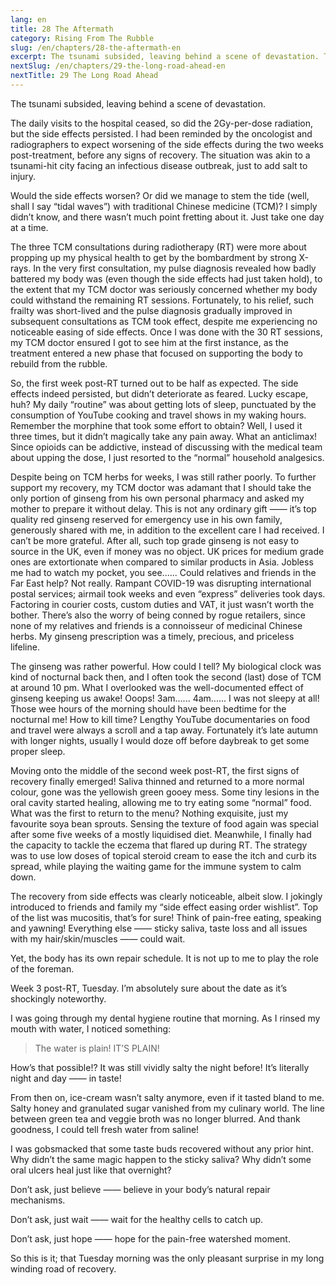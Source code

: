 ```yaml
---
lang: en
title: 28 The Aftermath
category: Rising From The Rubble
slug: /en/chapters/28-the-aftermath-en
excerpt: The tsunami subsided, leaving behind a scene of devastation. The daily visits to the hospital ceased, so did the 2Gy-per-dose radiation, but the side effects persisted.
nextSlug: /en/chapters/29-the-long-road-ahead-en
nextTitle: 29 The Long Road Ahead
---
```


The tsunami subsided, leaving behind a scene of devastation.

The daily visits to the hospital ceased, so did the 2Gy-per-dose radiation, but the side effects persisted. I had been reminded by the oncologist and radiographers to expect worsening of the side effects during the two weeks post-treatment, before any signs of recovery. The situation was akin to a tsunami-hit city facing an infectious disease outbreak, just to add salt to injury.

Would the side effects worsen? Or did we manage to stem the tide (well, shall I say “tidal waves”) with traditional Chinese medicine (TCM)? I simply didn’t know, and there wasn’t much point fretting about it. Just take one day at a time.

The three TCM consultations during radiotherapy (RT) were more about propping up my physical health to get by the bombardment by strong X-rays. In the very first consultation, my pulse diagnosis revealed how badly battered my body was (even though the side effects had just taken hold), to the extent that my TCM doctor was seriously concerned whether my body could withstand the remaining RT sessions. Fortunately, to his relief, such frailty was short-lived and the pulse diagnosis gradually improved in subsequent consultations as TCM took effect, despite me experiencing no noticeable easing of side effects. Once I was done with the 30 RT sessions, my TCM doctor ensured I got to see him at the first instance, as the treatment entered a new phase that focused on supporting the body to rebuild from the rubble.

So, the first week post-RT turned out to be half as expected. The side effects indeed persisted, but didn’t deteriorate as feared. Lucky escape, huh? My daily “routine” was about getting lots of sleep, punctuated by the consumption of YouTube cooking and travel shows in my waking hours. Remember the morphine that took some effort to obtain? Well, I used it three times, but it didn’t magically take any pain away. What an anticlimax! Since opioids can be addictive, instead of discussing with the medical team about upping the dose, I just resorted to the “normal” household analgesics. 

Despite being on TCM herbs for weeks, I was still rather poorly. To further support my recovery, my TCM doctor was adamant that I should take the only portion of ginseng from his own personal pharmacy and asked my mother to prepare it without delay. This is not any ordinary gift ——
 it’s top quality red ginseng reserved for emergency use in his own family, generously shared with me, in addition to the excellent care I had received. I can’t be more grateful. After all, such top grade ginseng is not easy to source in the UK, even if money was no object. UK prices for medium grade ones are extortionate when compared to similar products in Asia. Jobless me had to watch my pocket, you see...... Could relatives and friends in the Far East help? Not really. Rampant COVID-19 was disrupting international postal services; airmail took weeks and even “express” deliveries took days. Factoring in courier costs, custom duties and VAT, it just wasn’t worth the bother. There’s also the worry of being conned by rogue retailers, since none of my relatives and friends is a connoisseur of medicinal Chinese herbs. My ginseng prescription was a timely, precious, and priceless lifeline.

The ginseng was rather powerful. How could I tell? My biological clock was kind of nocturnal back then, and I often took the second (last) dose of TCM at around 10 pm. What I overlooked was the well-documented effect of ginseng keeping us awake! Ooops! 3am...... 4am...... I was not sleepy at all! Those wee hours of the morning should have been bedtime for the nocturnal me! How to kill time? Lengthy YouTube documentaries on food and travel were always a scroll and a tap away. Fortunately it’s late autumn with longer nights, usually I would doze off before daybreak to get some proper sleep.

Moving onto the middle of the second week post-RT, the first signs of recovery finally emerged! Saliva thinned and returned to a more normal colour, gone was the yellowish green gooey mess. Some tiny lesions in the oral cavity started healing, allowing me to try eating some “normal” food. What was the first to return to the menu? Nothing exquisite, just my favourite soya bean sprouts. Sensing the texture of food again was special after some five weeks of a mostly liquidised diet. Meanwhile, I finally had the capacity to tackle the eczema that flared up during RT. The strategy was to use low doses of topical steroid cream to ease the itch and curb its spread, while playing the waiting game for the immune system to calm down.

The recovery from side effects was clearly noticeable, albeit slow. I jokingly introduced to friends and family my “side effect easing order wishlist”. Top of the list was mucositis, that’s for sure! Think of pain-free eating, speaking and yawning! Everything else —— sticky saliva, taste loss and all issues with my hair/skin/muscles —— could wait.

Yet, the body has its own repair schedule. It is not up to me to play the role of the foreman.

Week 3 post-RT, Tuesday. I’m absolutely sure about the date as it’s shockingly noteworthy.

I was going through my dental hygiene routine that morning. As I rinsed my mouth with water, I noticed something:

>The water is plain! IT’S PLAIN!

How’s that possible!? It was still vividly salty the night before! It’s literally night and day —— in taste! 

From then on, ice-cream wasn’t salty anymore, even if it tasted bland to me. Salty honey and granulated sugar vanished from my culinary world. The line between green tea and veggie broth was no longer blurred. And thank goodness, I could tell fresh water from saline!

I was gobsmacked that some taste buds recovered without any prior hint. Why didn’t the same magic happen to the sticky saliva? Why didn’t some oral ulcers heal just like that overnight?

Don’t ask, just believe —— believe in your body’s natural repair mechanisms.

Don’t ask, just wait —— wait for the healthy cells to catch up.

Don’t ask, just hope —— hope for the pain-free watershed moment.

So this is it; that Tuesday morning was the only pleasant surprise in my long winding road of recovery.
